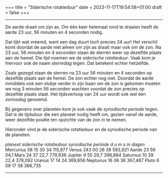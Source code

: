 +++
title = "Siderische rotatieduur"
date = 2023-11-17T19:54:58+01:00
draft = false
+++

---
De aarde draait om zijn as. Om één keer helemaal rond te draaien heeft
de aarde 23 uur, 56 minuten en 4 seconden nodig.

Dat lijkt wat vreemd, want een dag duurt toch precies 24 uur! Het
verschil komt doordat de aarde niet alleen om zijn as draait maar ook om
de zon. Na 23 uur, 56 minuten en 4 seconden staan de sterren weer op
dezelfde plaats aan de hemel. Die tijd noemen we de *siderische
rotatieduur*. Vaak kom je hiervoor ook de naam *sterredag* tegen. Dat
betekent echter hetzelfde.

Zoals gezegd staan de sterren na 23 uur 56 minuten en 4 seconden op
dezelfde plaats aan de hemel. De zon echter nog niet. Doordat de aarde
inmiddels ook een stukje verder in zijn baan om de zon is gekomen moeten
we nog 3 minuten 56 seconden wachten voordat de zon precies op dezelfde
plaats staat. Het tijdsverloop van 24 uur wordt ook wel één *zonnedag*
genoemd.

Bij gegevens over planeten kom je ook vaak de *synodische periode*
tegen. Dat is de tijdsduur die een planeet nodig heeft om, gezien vanaf
de aarde, weer dezelfde positie ten opzichte van de zon in te nemen.

Hieronder vind je de siderische rotatieduur en de synodische periode van
de planeten.

*planeet siderische rotatieduur synodische periode d u m s in dagen*
Mercurius 58 15 30 34 115,877 Venus 243 00 26 38 583,921 Aarde 23 56
04,1 Mars 24 37 22,7 779,936 Jupiter 9 55 29,7 398,884 Saturnus 10 39
22,4 378,092 Uranus 17 14 24 369,656 Neptunus 16 06 36 367,487 Pluto 6
09 17 38 366,735

---
